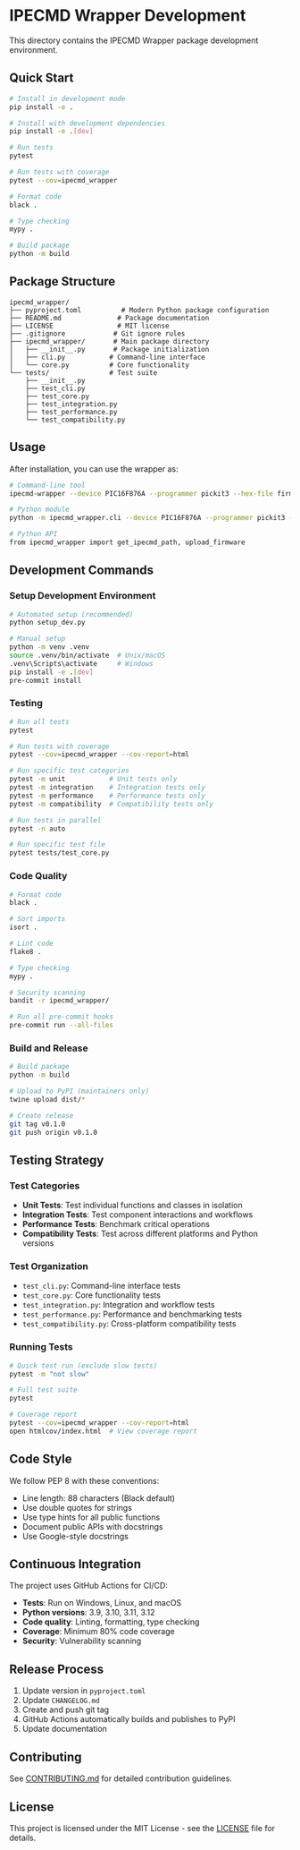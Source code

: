 # IPECMD Wrapper Development

This directory contains the IPECMD Wrapper package development environment.

## Quick Start

```bash
# Install in development mode
pip install -e .

# Install with development dependencies
pip install -e .[dev]

# Run tests
pytest

# Run tests with coverage
pytest --cov=ipecmd_wrapper

# Format code
black .

# Type checking
mypy .

# Build package
python -m build
```

## Package Structure

```
ipecmd_wrapper/
├── pyproject.toml          # Modern Python package configuration
├── README.md              # Package documentation
├── LICENSE                # MIT license
├── .gitignore            # Git ignore rules
├── ipecmd_wrapper/       # Main package directory
│   ├── __init__.py       # Package initialization
│   ├── cli.py           # Command-line interface
│   └── core.py          # Core functionality
└── tests/               # Test suite
    ├── __init__.py
    ├── test_cli.py
    ├── test_core.py
    ├── test_integration.py
    ├── test_performance.py
    └── test_compatibility.py
```

## Usage

After installation, you can use the wrapper as:

```bash
# Command-line tool
ipecmd-wrapper --device PIC16F876A --programmer pickit3 --hex-file firmware.hex

# Python module
python -m ipecmd_wrapper.cli --device PIC16F876A --programmer pickit3 --hex-file firmware.hex

# Python API
from ipecmd_wrapper import get_ipecmd_path, upload_firmware
```

## Development Commands

### Setup Development Environment

```bash
# Automated setup (recommended)
python setup_dev.py

# Manual setup
python -m venv .venv
source .venv/bin/activate  # Unix/macOS
.venv\Scripts\activate     # Windows
pip install -e .[dev]
pre-commit install
```

### Testing

```bash
# Run all tests
pytest

# Run tests with coverage
pytest --cov=ipecmd_wrapper --cov-report=html

# Run specific test categories
pytest -m unit           # Unit tests only
pytest -m integration    # Integration tests only
pytest -m performance    # Performance tests only
pytest -m compatibility  # Compatibility tests only

# Run tests in parallel
pytest -n auto

# Run specific test file
pytest tests/test_core.py
```

### Code Quality

```bash
# Format code
black .

# Sort imports
isort .

# Lint code
flake8 .

# Type checking
mypy .

# Security scanning
bandit -r ipecmd_wrapper/

# Run all pre-commit hooks
pre-commit run --all-files
```

### Build and Release

```bash
# Build package
python -m build

# Upload to PyPI (maintainers only)
twine upload dist/*

# Create release
git tag v0.1.0
git push origin v0.1.0
```

## Testing Strategy

### Test Categories

- **Unit Tests**: Test individual functions and classes in isolation
- **Integration Tests**: Test component interactions and workflows
- **Performance Tests**: Benchmark critical operations
- **Compatibility Tests**: Test across different platforms and Python versions

### Test Organization

- `test_cli.py`: Command-line interface tests
- `test_core.py`: Core functionality tests
- `test_integration.py`: Integration and workflow tests
- `test_performance.py`: Performance and benchmarking tests
- `test_compatibility.py`: Cross-platform compatibility tests

### Running Tests

```bash
# Quick test run (exclude slow tests)
pytest -m "not slow"

# Full test suite
pytest

# Coverage report
pytest --cov=ipecmd_wrapper --cov-report=html
open htmlcov/index.html  # View coverage report
```

## Code Style

We follow PEP 8 with these conventions:

- Line length: 88 characters (Black default)
- Use double quotes for strings
- Use type hints for all public functions
- Document public APIs with docstrings
- Use Google-style docstrings

## Continuous Integration

The project uses GitHub Actions for CI/CD:

- **Tests**: Run on Windows, Linux, and macOS
- **Python versions**: 3.9, 3.10, 3.11, 3.12
- **Code quality**: Linting, formatting, type checking
- **Coverage**: Minimum 80% code coverage
- **Security**: Vulnerability scanning

## Release Process

1. Update version in `pyproject.toml`
2. Update `CHANGELOG.md`
3. Create and push git tag
4. GitHub Actions automatically builds and publishes to PyPI
5. Update documentation

## Contributing

See [CONTRIBUTING.md](CONTRIBUTING.md) for detailed contribution guidelines.

## License

This project is licensed under the MIT License - see the [LICENSE](LICENSE) file for details.
